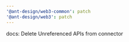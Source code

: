 ```yaml
---
'@ant-design/web3-common': patch
'@ant-design/web3': patch
---
```


docs: Delete Unreferenced APIs from connector
